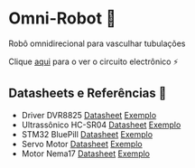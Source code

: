# Omni-Robot 🤖
Robô omnidirecional para vasculhar tubulações  
  
Clique [aqui](https://oshwlab.com/sam.oc2005/omni-robot/) para o ver o circuito electrônico ⚡️

## Datasheets e Referências 📃
- Driver DVR8825 [Datasheet](https://pdf1.alldatasheet.com/datasheet-pdf/view/432263/TI/DRV8825.html) [Exemplo](https://lastminuteengineers.com/drv8825-stepper-motor-driver-arduino-tutorial/)  
- Ultrassônico HC-SR04 [Datasheet](https://cdn.sparkfun.com/datasheets/Sensors/Proximity/HCSR04.pdf) [Exemplo](https://controllerstech.com/hcsr04-ultrasonic-sensor-and-stm32/)  
- STM32 BluePill [Datasheet](https://www.st.com/resource/en/datasheet/cd00161566.pdf) [Exemplo](https://components101.com/microcontrollers/stm32f103c8t8-blue-pill-development-board)  
- Servo Motor [Datasheet](https://google.com/) [Exemplo](https://controllerstech.com/servo-motor-with-stm32/)  
- Motor Nema17 [Datasheet]() [Exemplo]()  
